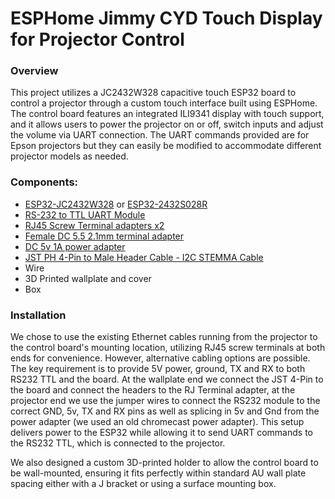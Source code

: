 ESPHome Jimmy CYD Touch Display for Projector Control
======
### Overview
This project utilizes a JC2432W328 capacitive touch ESP32 board to control a projector through a custom touch interface built using ESPHome. The control board features an integrated ILI9341 display with touch support, and it allows users to power the projector on or off, switch inputs and adjust the volume via UART connection. The UART commands provided are for Epson projectors but they can easily be modified to accommodate different projector models as needed. 
### Components:
 - [ESP32-JC2432W328](https://vi.aliexpress.com/item/1005006948064622.html) or [ESP32-2432S028R](https://vi.aliexpress.com/item/1005007095061705.html)
 - [RS-232 to TTL UART Module](https://vi.aliexpress.com/item/1005006807931160.html)
 - [RJ45 Screw Terminal adapters x2](https://vi.aliexpress.com/item/1005006037699995.html)
 - [Female DC 5.5 2.1mm terminal adapter](https://vi.aliexpress.com/item/1005006755773620.html)
 - [DC 5v 1A power adapter](https://vi.aliexpress.com/item/32722341492.html)
 - [JST PH 4-Pin to Male Header Cable - I2C STEMMA Cable](https://core-electronics.com.au/jst-ph-4-pin-to-male-header-cable-i2c-stemma-cable-200mm.html)
 - Wire
 - 3D Printed wallplate and cover
 - Box

### Installation

We chose to use the existing Ethernet cables running from the projector to the control board's mounting location, utilizing RJ45 screw terminals at both ends for convenience. However, alternative cabling options are possible. The key requirement is to provide 5V power, ground, TX and RX to both RS232 TTL and the board. 
At the wallplate end we connect the JST 4-Pin to the board and connect the headers to the RJ Terminal adapter, at the projector end we use the jumper wires to connect the RS232 module to the correct GND, 5v, TX and RX pins as well as splicing in 5v and Gnd from the power adapter (we used an old chromecast power adapter). This setup delivers power to the ESP32 while allowing it to send UART commands to the RS232 TTL, which is connected to the projector.





We also designed a custom 3D-printed holder to allow the control board to be wall-mounted, ensuring it fits perfectly within standard AU wall plate spacing either with a J bracket or using a surface mounting box.


